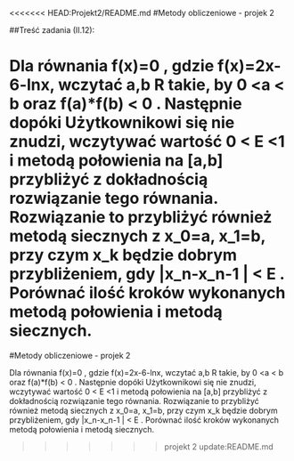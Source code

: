 <<<<<<< HEAD:Projekt2/README.md
#Metody obliczeniowe - projek 2

##Treść zadania (II.12):

Dla równania f(x)=0 , gdzie f(x)=2x-6-lnx, wczytać a,b  R takie, by 0 <a < b oraz f(a)*f(b) < 0 . Następnie dopóki Użytkownikowi się nie znudzi, wczytywać wartość 0 < E <1 i metodą połowienia na [a,b] przybliżyć z dokładnością  rozwiązanie tego równania. Rozwiązanie to przybliżyć również metodą siecznych z x_0=a, x_1=b, przy czym x_k będzie dobrym przybliżeniem, gdy |x_n-x_n-1 | < E . Porównać ilość kroków wykonanych metodą połowienia i metodą siecznych.
=======
#Metody obliczeniowe - projek 2

Dla równania f(x)=0 , gdzie f(x)=2x-6-lnx, wczytać a,b  R takie, by 0 <a < b oraz f(a)*f(b) < 0 . Następnie dopóki Użytkownikowi się nie znudzi, wczytywać wartość 0 < E <1 i metodą połowienia na [a,b] przybliżyć z dokładnością  rozwiązanie tego równania. Rozwiązanie to przybliżyć również metodą siecznych z x_0=a, x_1=b, przy czym x_k będzie dobrym przybliżeniem, gdy |x_n-x_n-1 | < E . Porównać ilość kroków wykonanych metodą połowienia i metodą siecznych.
>>>>>>> projekt 2 update:README.md
